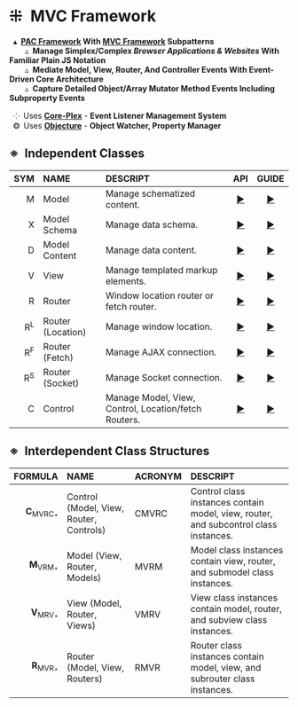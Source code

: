 # ⁜&ensp;MVC Framework
&ensp;▴&ensp;**[PAC Framework](https://en.wikipedia.org/wiki/Presentation%E2%80%93abstraction%E2%80%93control) With [MVC Framework](https://en.wikipedia.org/wiki/Model%E2%80%93view%E2%80%93controller) Subpatterns**  
&ensp;&ensp;&ensp;&ensp;▵&ensp;**Manage Simplex/Complex *Browser Applications &amp; Websites* With Familiar Plain JS Notation**  
&ensp;&ensp;&ensp;&ensp;▵&ensp;**Mediate Model, View, Router, And Controller Events With Event-Driven Core Architecture**  
&ensp;&ensp;&ensp;&ensp;▵&ensp;**Capture Detailed Object/Array Mutator Method Events Including Subproperty Events**  

&ensp;⁘&ensp;Uses [**Core-Plex**](https://www.npmjs.com/package/core-plex) - **Event Listener Management System**  
&ensp;❂&ensp;Uses [**Objecture**](https://www.npmjs.com/package/objecture) - **Object Watcher, Property Manager**  

## ※&ensp;Independent Classes
| SYM | NAME | DESCRIPT | API | GUIDE |
| -----: | :--- | :------- | :--: | :--: |
| M | Model | Manage schematized content. | [▶](./document/api/model/index.md) | [▶](./document/guide/model/index.md) |
| X | Model Schema | Manage data schema. | [▶](./document/api/model/schema/index.md) | [▶](./document/api/guide/schema/index.md) |
| D | Model Content | Manage data content. | [▶](./document/api/model/content/index.md) | [▶](./document/api/guide/content/index.md) |
| V | View | Manage templated markup elements. | [▶](./document/api/view/index.md) | [▶](./document/guide/view/index.md) |
| R | Router | Window location router or fetch router. | [▶](./document/api/routers/index.md) | [▶](./document/guide/routers/index.md) |
| R<sup>L</sup> | Router (Location) | Manage window location. | [▶](./document/api/routers/location/index.md) | [▶](./document/api/guide/location/index.md) |
| R<sup>F</sup> | Router (Fetch) | Manage AJAX connection. | [▶](./document/api/routers/fetch/index.md) | [▶](./document/api/guide/fetch/index.md) |
| R<sup>S</sup> | Router (Socket) | Manage Socket connection. | [▶](./document/api/routers/socket/index.md) | [▶](./document/api/guide/socket/index.md) |
| C | Control | Manage Model, View, Control, Location/fetch Routers. | [▶](./document/api/control/index.md) | [▶](./document/guide/control/index.md) |

## ※&ensp;Interdependent Class Structures
| FORMULA | NAME | ACRONYM | DESCRIPT |
| ------: | :--- | :------ | :------- |
|**C**<sub>MVRC<sub>\*</sub></sub> | Control (Model, View, Router, Controls) | CMVRC | Control class instances contain model, view, router, and subcontrol class instances. |
|**M**<sub>VRM<sub>\*</sub></sub> | Model (View, Router, Models) | MVRM | Model class instances contain view, router, and submodel class instances. |
|**V**<sub>MRV<sub>\*</sub></sub> | View (Model, Router, Views) | VMRV | View class instances contain model, router, and subview class instances. |
|**R**<sub>MVR<sub>\*</sub></sub> | Router (Model, View, Routers) | RMVR | Router class instances contain model, view, and subrouter class instances. |

